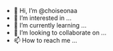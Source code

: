 - 👋 Hi, I’m @choiseonaa
- 👀 I’m interested in ...
- 🌱 I’m currently learning ...
- 💞️ I’m looking to collaborate on ...
- 📫 How to reach me ...

<!---
choiseonaa/choiseonaa is a ✨ special ✨ repository because its `README.md` (this file) appears on your GitHub profile.
You can click the Preview link to take a look at your changes.
--->
